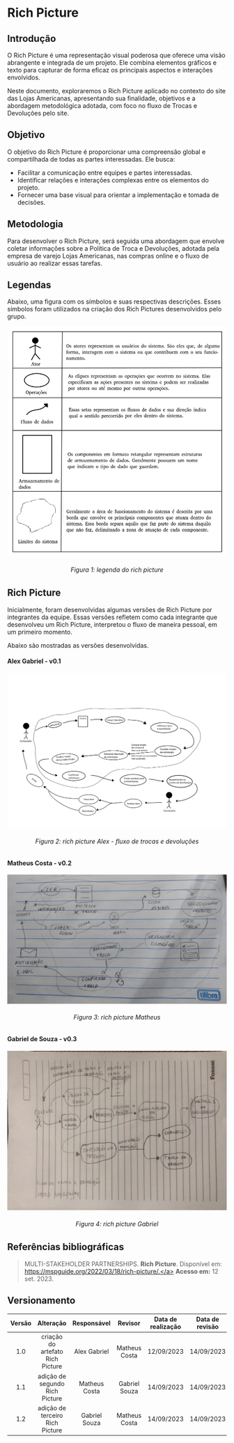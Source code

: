 # Rich Picture

## Introdução

O Rich Picture é uma representação visual poderosa que oferece uma visão abrangente e integrada de um projeto. Ele combina elementos gráficos e texto para capturar de forma eficaz os principais aspectos e interações envolvidos.

Neste documento, exploraremos o Rich Picture aplicado no contexto do site das Lojas Americanas, apresentando sua finalidade, objetivos e a abordagem metodológica adotada, com foco no fluxo de Trocas e Devoluções pelo site.

## Objetivo

O objetivo do Rich Picture é proporcionar uma compreensão global e compartilhada de todas as partes interessadas. Ele busca:

- Facilitar a comunicação entre equipes e partes interessadas.
- Identificar relações e interações complexas entre os elementos do projeto.
- Fornecer uma base visual para orientar a implementação e tomada de decisões.

## Metodologia

Para desenvolver o Rich Picture, será seguida uma abordagem que envolve coletar informações sobre a Política de Troca e Devoluções, adotada pela empresa de varejo Lojas Americanas, nas compras online e o fluxo de usuário ao realizar essas tarefas.

## Legendas

Abaixo, uma figura com os símbolos e suas respectivas descrições. Esses símbolos foram utilizados na criação dos Rich Pictures desenvolvidos pelo grupo.

![leg_richpic](../Assets/base/richpicture/leg_richpic.png)

<h6 align = "center">Figura 1: legenda do rich picture</h6>

## Rich Picture

Inicialmente, foram desenvolvidas algumas versões de Rich Picture por integrantes da equipe. Essas versões refletem como cada integrante que desenvolveu um Rich Picture, interpretou o fluxo de maneira pessoal, em um primeiro momento.

Abaixo são mostradas as versões desenvolvidas.

#### Alex Gabriel - v0.1

![rich-picture](../Assets/base/richpicture/rich-picture.png)

<h6 align = "center">Figura 2: rich picture Alex - fluxo de trocas e devoluções</h6>

#### Matheus Costa - v0.2

![rich-pic-matheus](../Assets/base/richpicture/rich-pic-matheus.jpg)

<h6 align = "center">Figura 3: rich picture Matheus</h6>

#### Gabriel de Souza - v0.3

![rich-picture-Gabriel](../Assets/base/richpicture/rich-picture-Gabriel.jpg)

<h6 align = "center">Figura 4: rich picture Gabriel</h6>

## Referências bibliográficas

> MULTI-STAKEHOLDER PARTNERSHIPS. **Rich Picture**. Disponível em: <a href="https://mspguide.org/2022/03/18/rich-picture/." target="__blank">https://mspguide.org/2022/03/18/rich-picture/.</a> **Acesso em:** 12 set. 2023.

## Versionamento

| Versão | Alteração |  Responsável  | Revisor | Data de realização | Data de revisão |
| :------: | :---: | :-----: | :----: | :----: | :-----: |
| 1.0    | criação do artefato Rich Picture | Alex Gabriel | Matheus Costa | 12/09/2023| 14/09/2023 |
| 1.1    |adição de segundo Rich Picture | Matheus Costa | Gabriel Souza | 14/09/2023 | 14/09/2023 |
| 1.2    | adição de terceiro Rich Picture | Gabriel Souza | Matheus Costa |  14/09/2023 | 14/09/2023 |
